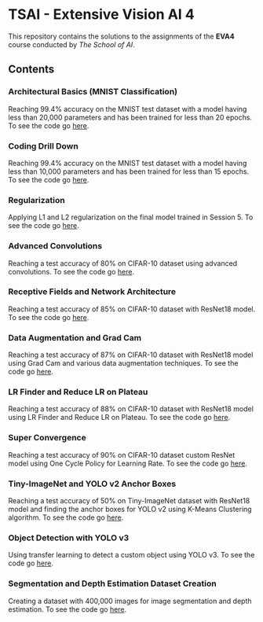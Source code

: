# TSAI - Extensive Vision AI 4

This repository contains the solutions to the assignments of the **EVA4** course conducted by _The School of AI_.

## Contents

### Architectural Basics (MNIST Classification)

Reaching 99.4% accuracy on the MNIST test dataset with a model having less than 20,000 parameters and has been trained for less than 20 epochs.
To see the code go [here](S4/).

### Coding Drill Down

Reaching 99.4% accuracy on the MNIST test dataset with a model having less than 10,000 parameters and has been trained for less than 15 epochs.
To see the code go [here](S5/).

### Regularization

Applying L1 and L2 regularization on the final model trained in Session 5.
To see the code go [here](S6/).

### Advanced Convolutions

Reaching a test accuracy of 80% on CIFAR-10 dataset using advanced convolutions.
To see the code go [here](S7/).

### Receptive Fields and Network Architecture

Reaching a test accuracy of 85% on CIFAR-10 dataset with ResNet18 model.
To see the code go [here](S8/).

### Data Augmentation and Grad Cam

Reaching a test accuracy of 87% on CIFAR-10 dataset with ResNet18 model using Grad Cam and various data augmentation techniques.
To see the code go [here](S9/).

### LR Finder and Reduce LR on Plateau

Reaching a test accuracy of 88% on CIFAR-10 dataset with ResNet18 model using LR Finder and Reduce LR on Plateau.
To see the code go [here](S10/).

### Super Convergence

Reaching a test accuracy of 90% on CIFAR-10 dataset custom ResNet model using One Cycle Policy for Learning Rate.
To see the code go [here](S11/).

### Tiny-ImageNet and YOLO v2 Anchor Boxes

Reaching a test accuracy of 50% on Tiny-ImageNet dataset with ResNet18 model and finding the anchor boxes for YOLO v2 using K-Means Clustering algorithm.
To see the code go [here](S12/).

### Object Detection with YOLO v3

Using transfer learning to detect a custom object using YOLO v3.
To see the code go [here](S13/).

### Segmentation and Depth Estimation Dataset Creation

Creating a dataset with 400,000 images for image segmentation and depth estimation.
To see the code go [here](S14/).
